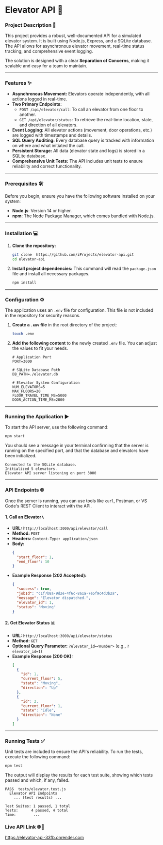 
# **Elevator API** 🏢

### **Project Description** 📝

This project provides a robust, well-documented API for a simulated elevator system. It is built using Node.js, Express, and a SQLite database. The API allows for asynchronous elevator movement, real-time status tracking, and comprehensive event logging.

The solution is designed with a clear **Separation of Concerns**, making it scalable and easy for a team to maintain.

-----

### **Features** ✨

  * **Asynchronous Movement:** Elevators operate independently, with all actions logged in real-time.
  * **Two Primary Endpoints:**
      * `POST /api/elevator/call`: To call an elevator from one floor to another.
      * `GET /api/elevator/status`: To retrieve the real-time location, state, and direction of all elevators.
  * **Event Logging:** All elevator actions (movement, door operations, etc.) are logged with timestamps and details.
  * **SQL Query Auditing:** Every database query is tracked with information on where and what initiated the call.
  * **Persistent Storage:** All data (elevator state and logs) is stored in a SQLite database.
  * **Comprehensive Unit Tests:** The API includes unit tests to ensure reliability and correct functionality.

-----

### **Prerequisites** 🛠️

Before you begin, ensure you have the following software installed on your system:

  * **Node.js**: Version 14 or higher.
  * **npm**: The Node Package Manager, which comes bundled with Node.js.

-----

### **Installation** 💻

1.  **Clone the repository:**

    ```bash
    git clone  https://github.com/iProjects/elevator-api.git
    cd elevator-api
    ```

2.  **Install project dependencies:**
    This command will read the `package.json` file and install all necessary packages.

    ```bash
    npm install
    ```

-----

### **Configuration** ⚙️

The application uses an `.env` file for configuration. This file is not included in the repository for security reasons.

1.  **Create a `.env` file** in the root directory of the project:

    ```bash
    touch .env
    ```

2.  **Add the following content** to the newly created `.env` file. You can adjust the values to fit your needs.

    ```
    # Application Port
    PORT=3000

    # SQLite Database Path
    DB_PATH=./elevator.db

    # Elevator System Configuration
    NUM_ELEVATORS=5
    MAX_FLOORS=20
    FLOOR_TRAVEL_TIME_MS=5000
    DOOR_ACTION_TIME_MS=2000
    ```

-----

### **Running the Application** ▶️

To start the API server, use the following command:

```bash
npm start
```

You should see a message in your terminal confirming that the server is running on the specified port, and that the database and elevators have been initialized.

```
Connected to the SQLite database.
Initialized 5 elevators.
Elevator API server listening on port 3000
```

-----

### **API Endpoints** 🌐

Once the server is running, you can use tools like `curl`, Postman, or VS Code's REST Client to interact with the API.

#### **1. Call an Elevator** 📞

  * **URL:** `http://localhost:3000/api/elevator/call`
  * **Method:** `POST`
  * **Headers:** `Content-Type: application/json`
  * **Body:**
    ```json
    {
      "start_floor": 1,
      "end_floor": 10
    }
    ```
  * **Example Response (202 Accepted):**
    ```json
    {
      "success": true,
      "jobId": "c1f7b8a-9d2e-4f6c-8a1a-7e5f9c4d3b2a",
      "message": "Elevator dispatched.",
      "elevator_id": 1,
      "status": "Moving"
    }
    ```

#### **2. Get Elevator Status** 📊

  * **URL:** `http://localhost:3000/api/elevator/status`
  * **Method:** `GET`
  * **Optional Query Parameter:** `?elevator_id=<number>` (e.g., `?elevator_id=1`)
  * **Example Response (200 OK):**
    ```json
    [
      {
        "id": 1,
        "current_floor": 5,
        "state": "Moving",
        "direction": "Up"
      },
      {
        "id": 2,
        "current_floor": 1,
        "state": "Idle",
        "direction": "None"
      }
    ]
    ```

-----

### **Running Tests** ✅

Unit tests are included to ensure the API's reliability. To run the tests, execute the following command:

```bash
npm test
```

The output will display the results for each test suite, showing which tests passed and which, if any, failed.

```
PASS  tests/elevator.test.js
  Elevator API Endpoints
    ... (test results) ...

Test Suites: 1 passed, 1 total
Tests:      4 passed, 4 total
Time:        ...
```

### **Live API Link** 🌐🔗

https://elevator-api-33fb.onrender.com






